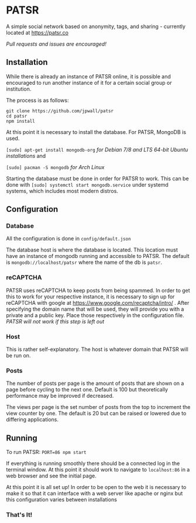 # PATSR
A simple social network based on anonymity, tags, and sharing - currently located at https://patsr.co

*Pull requests and issues are encouraged!*
## Installation
While there is already an instance of PATSR online, it is possible and encouraged to run another instance of it for a certain social group or institution.

The process is as follows:
```
git clone https://github.com/jpwall/patsr
cd patsr
npm install
```
At this point it is necessary to install the database. For PATSR, MongoDB is used.

`[sudo] apt-get install mongodb-org` _for Debian 7/8 and LTS 64-bit Ubuntu installations_ and

`[sudo] pacman -S mongodb` _for Arch Linux_

Starting the database must be done in order for PATSR to work. This can be done with `[sudo] systemctl start mongodb.service` under systemd systems, which includes most modern distros.
## Configuration
### Database
All the configuration is done in `config/default.json`

The database host is where the database is located. This location must have an instance of mongodb running and accessible to PATSR. The default is `mongodb://localhost/patsr` where the name of the db is `patsr`.
### reCAPTCHA
PATSR uses reCAPTCHA to keep posts from being spammed. In order to get this to work for your respective instance, it is necessary to sign up for reCAPTCHA with google at https://www.google.com/recaptcha/intro/ . After specifying the domain name that will be used, they will provide you with a private and a public key. Place those respectively in the configuration file. *PATSR will not work if this step is left out*
### Host
This is rather self-explanatory. The host is whatever domain that PATSR will be run on.
### Posts
The number of posts per page is the amount of posts that are shown on a page before cycling to the next one. Default is 100 but theoretically performance may be improved if decreased.

The views per page is the set number of posts from the top to increment the view counter by one. The default is 20 but can be raised or lowered due to differing applications.
## Running
To run PATSR: `PORT=86 npm start`

If everything is running smoothly there should be a connected log in the terminal window. At this point it should work to navigate to `localhost:86` in a web browser and see the initial page.

At this point it is all set up! In order to be open to the web it is necessary to make it so that it can interface with a web server like apache or nginx but this configuration varies between installations
### That's It!
